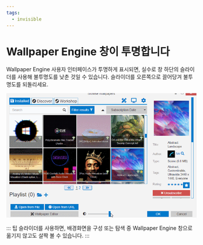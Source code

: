 ```yaml
---
tags:
  - invisible
---
```


# Wallpaper Engine 창이 투명합니다

Wallpaper Engine 사용자 인터페이스가 투명하게 표시되면, 실수로 창 하단의 슬라이더를 사용해 불투명도를 낮춘 것일 수 있습니다. 슬라이더를 오른쪽으로 끌어당겨 불투명도를 되돌리세요.

![사용자 인터페이스 하단의 슬라이더를 사용하여 불투명도 조절](./transparentinterface.gif)

::: 팁 슬라이더를 사용하면, 배경화면을 구성 또는 탐색 중 Wallpaper Engine 창으로 옮기지 않고도 살짝 볼 수 있습니다. :::